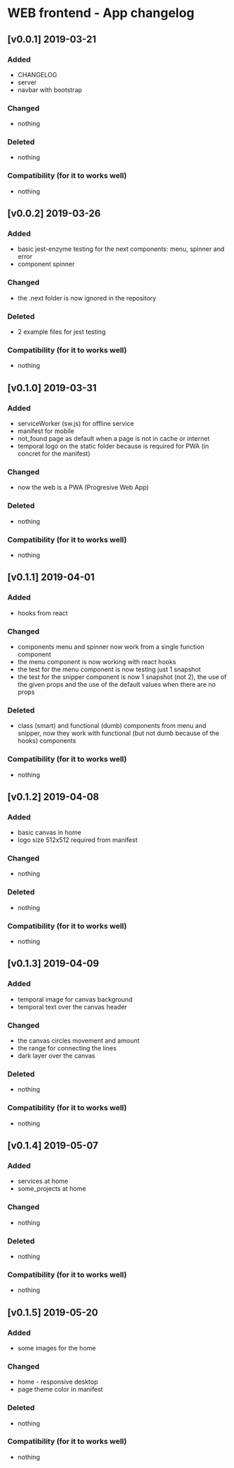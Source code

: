 # WEB frontend - App changelog

## [v0.0.1] 2019-03-21

### Added

-   CHANGELOG
-   server
-   navbar with bootstrap

### Changed

-   nothing

### Deleted

-   nothing

### Compatibility (for it to works well)

-   nothing


## [v0.0.2] 2019-03-26

### Added

-   basic jest-enzyme testing for the next components: menu, spinner and error
-   component spinner

### Changed

-   the .next folder is now ignored in the repository

### Deleted

-   2 example files for jest testing

### Compatibility (for it to works well)

-   nothing

## [v0.1.0] 2019-03-31

### Added

-   serviceWorker (sw.js) for offline service
-   manifest for mobile
-   not_found page as default when a page is not in cache or internet
-   temporal logo on the static folder because is required for PWA (in concret for the manifest)

### Changed

-   now the web is a PWA (Progresive Web App)

### Deleted

-   nothing

### Compatibility (for it to works well)

-   nothing

## [v0.1.1] 2019-04-01

### Added

-   hooks from react

### Changed

-   components menu and spinner now work from a single function component
-   the menu component is now working with react hooks
-   the test for the menu component is now testing just 1 snapshot
-   the test for the snipper component is now 1 snapshot (not 2), the use of the given props and the use of the default values when there are no props

### Deleted

-   class (smart) and functional (dumb) components from menu and snipper, now they work with functional (but not dumb because of the hooks) components

### Compatibility (for it to works well)

-   nothing

## [v0.1.2] 2019-04-08

### Added

-   basic canvas in home
-   logo size 512x512 required from manifest

### Changed

-   nothing

### Deleted

-   nothing

### Compatibility (for it to works well)

-   nothing

## [v0.1.3] 2019-04-09

### Added

-   temporal image for canvas background
-   temporal text over the canvas header

### Changed

-   the canvas circles movement and amount
-   the range for connecting the lines
-   dark layer over the canvas

### Deleted

-   nothing

### Compatibility (for it to works well)

-   nothing

## [v0.1.4] 2019-05-07

### Added

-   services at home
-   some_projects at home

### Changed

-   nothing

### Deleted

-   nothing

### Compatibility (for it to works well)

-   nothing

## [v0.1.5] 2019-05-20

### Added

-   some images for the home

### Changed

-   home - responsive desktop
-   page theme color in manifest

### Deleted

-   nothing

### Compatibility (for it to works well)

-   nothing